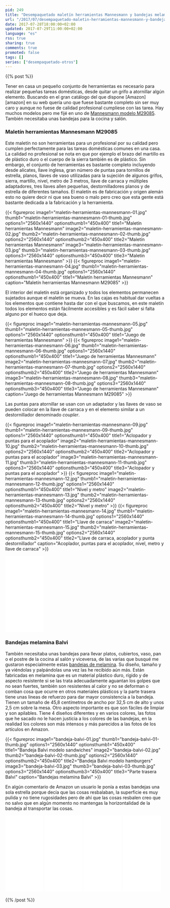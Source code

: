 ```yaml
---
pid: 249
title: "Desempaquetado maletín herramientas Mannesmann y bandejas melamina Balvi"
url: "/2017/07/desempaquetado-maletin-herramientas-mannesmann-y-bandejas-melamina-balvi/"
date: 2017-07-28T18:00:00+02:00
updated: 2017-07-29T11:00:00+02:00
language: "es"
rss: true
sharing: true
comments: true
promoted: false
tags: []
series: ["desempaquetado-otros"]
---
```


{{% post %}}

Tener en casa un pequeño conjunto de herramientas es necesario para realizar pequeñas tareas domésticas, desde quitar un grifo a atornillar algún elemento. Buscando en el gran catálogo del que dispone [Amazon][amazon] en su web quería uno que fuese bastante completo sin ser muy caro y aunque no fuese de calidad profesional cumpliese con las tarea. Hay muchos modelos pero me fijé en uno de [Mannesmann modelo M29085](https://amzn.to/2w6YVem). También necesitaba unas bandejas para la cocina y salón.

### Maletín herramientas Mannesmann M29085

Este maletín no son herramientas para un profesional por su calidad pero cumplen perfectamente para las tareas domésticas comunes en una casa. La calidad no profesional se nota en que por ejemplo el brazo del martillo es de plástico duro o el cuerpo de la sierra también es de plástico. Sin embargo, el conjunto de herramientas es bastante completo incluyendo desde alicates, llave inglesa, gran número de puntas para tornillos de estrella, planos, llaves de vaso utilizadas para la sujeción de algunos grifos, sierra, martillo, nivel, metro de 3 metros, llave de carraca y múltiples adaptadores, tres llaves allen pequeñas, destornilladores planos y de estrella de diferentes tamaños. El maletín es de fabricación y origen alemán esto no quiere decir ni que sea bueno o malo pero creo que esta gente está bastante dedicada a la fabricación y la herramienta.

{{< figureproc
    image1="maletin-herramientas-mannesmann-01.jpg" thumb1="maletin-herramientas-mannesmann-01-thumb.jpg" options1="2560x1440" optionsthumb1="450x400" title1="Maletín herramientas Mannesmann"
    image2="maletin-herramientas-mannesmann-02.jpg" thumb2="maletin-herramientas-mannesmann-02-thumb.jpg" options2="2560x1440" optionsthumb2="450x400" title2="Maletín herramientas Mannesmann"
    image3="maletin-herramientas-mannesmann-03.jpg" thumb3="maletin-herramientas-mannesmann-03-thumb.jpg" options3="2560x1440" optionsthumb3="450x400" title3="Maletin herramientas Mannesmann" >}}
{{< figureproc
    image1="maletin-herramientas-mannesmann-04.jpg" thumb1="maletin-herramientas-mannesmann-04-thumb.jpg" options1="2560x1440" optionsthumb1="450x400" title1="Maletín herramientas Mannesmann"
    caption="Maletín herramientas Mannesmann M29085" >}}

El interior del maletín está organizado y todos los elementos permanecen sujetados aunque el maletín se mueva. En las cajas es habitual dar vueltas a los elementos que contiene hasta dar con el que buscamos, en este maletín todos los elementos están fácilmente accesibles y es fácil saber si falta alguno por el hueco que deja.

{{< figureproc
    image1="maletin-herramientas-mannesmann-05.jpg" thumb1="maletin-herramientas-mannesmann-05-thumb.jpg" options1="2560x1440" optionsthumb1="450x400" title1="Juego de herramientas Mannesmann" >}}
{{< figureproc
    image1="maletin-herramientas-mannesmann-06.jpg" thumb1="maletin-herramientas-mannesmann-06-thumb.jpg" options1="2560x1440" optionsthumb1="450x400" title1="Juego de herramientas Mannesmann"
    image2="maletin-herramientas-mannesmann-07.jpg" thumb2="maletin-herramientas-mannesmann-07-thumb.jpg" options2="2560x1440" optionsthumb2="450x400" title2="Juego de herramientas Mannesmann"
    image3="maletin-herramientas-mannesmann-08.jpg" thumb3="maletin-herramientas-mannesmann-08-thumb.jpg" options3="2560x1440" optionsthumb3="450x400" title3="Juego de herramientas Mannesmann"
    caption="Juego de  herramientas Mannesmann M29085" >}}

Las puntas para atornillar se usan con un adaptador y las llaves de vaso se pueden colocar en la llave de carraca y en el elemento similar a un destornillador denominado _coupler_.

{{< figureproc
    image1="maletin-herramientas-mannesmann-09.jpg" thumb1="maletin-herramientas-mannesmann-09-thumb.jpg" options1="2560x1440" optionsthumb1="450x400" title1="Aclopador y puntas para el acoplador"
    image2="maletin-herramientas-mannesmann-10.jpg" thumb2="maletin-herramientas-mannesmann-10-thumb.jpg" options2="2560x1440" optionsthumb2="450x400" title2="Aclopador y puntas para el acoplador"
    image3="maletin-herramientas-mannesmann-11.jpg" thumb3="maletin-herramientas-mannesmann-11-thumb.jpg" options3="2560x1440" optionsthumb3="450x400" title3="Aclopador y puntas para el acoplador" >}}
{{< figureproc
    image1="maletin-herramientas-mannesmann-12.jpg" thumb1="maletin-herramientas-mannesmann-12-thumb.jpg" options1="2560x1440" optionsthumb1="450x400" title1="Nivel y metro"
    image2="maletin-herramientas-mannesmann-13.jpg" thumb2="maletin-herramientas-mannesmann-13-thumb.jpg" options2="2560x1440" optionsthumb2="450x400" title2="Nivel y metro" >}}
{{< figureproc
    image1="maletin-herramientas-mannesmann-14.jpg" thumb1="maletin-herramientas-mannesmann-14-thumb.jpg" options1="2560x1440" optionsthumb1="450x400" title1="Llave de carraca"
    image2="maletin-herramientas-mannesmann-15.jpg" thumb2="maletin-herramientas-mannesmann-15-thumb.jpg" options2="2560x1440" optionsthumb2="450x400" title2="Llave de carraca, acoplador y punta destornillador"
    caption="Acoplador, puntas para el acoplador, nivel, metro y llave de carraca" >}}

<div class="media-amazon">
    <iframe style="width:120px;height:240px;" marginwidth="0" marginheight="0" scrolling="no" frameborder="0" src="//rcm-eu.amazon-adsystem.com/e/cm?lt1=_blank&bc1=000000&IS2=1&bg1=FFFFFF&fc1=000000&lc1=0000FF&t=blobit-21&o=30&p=8&l=as4&m=amazon&f=ifr&ref=as_ss_li_til&asins=B0051E16LW&linkId=5aae4dd4d341b91eae824bc8ba069fd2"></iframe>
</div>

### Bandejas melamina Balvi

También necesitaba unas bandejas para llevar platos, cubiertos, vaso, pan o el postre de la cocina al salón y viceversa, de las varias que busqué me gustaron especialmente estas [bandejas de melamina](https://amzn.to/2vestKF). Su diseño, tamaño y ya viéndolas y palpándolas una vez las he recibido aún más. Están fabricadas en melamina que es un material plástico duro, rígido y de aspecto resistente si se las trata adecuadamente aguantan los golpes que no sean fuertes, también son resistentes al calor y no se deforman o comban cosa que ocurre en otros materiales plásticos y la parte trasera tiene unas lineas de refuerzo para dar mayor consistencia a la bandeja. Tienen un tamaño de 45,8 centímetros de ancho por 32,5 cm de alto y unos 2,5 cm sobre la mesa. Otro aspecto importante es que son fáciles de limpiar y son apilables. Tiene 4 diseños diferentes y en varios colores, las fotos que he sacado no le hacen justicia a los colores de las bandejas, en la realidad los colores son más intensos y más parecidos a las fotos de los artículos en Amazon.

{{< figureproc
    image1="bandeja-balvi-01.jpg" thumb1="bandeja-balvi-01-thumb.jpg" options1="2560x1440" optionsthumb1="450x400" title1="Bandeja Balvi modelo sandwiches"
    image2="bandeja-balvi-02.jpg" thumb2="bandeja-balvi-02-thumb.jpg" options2="2560x1440" optionsthumb2="450x400" title2="Bandeja Balvi modelo hamburgers"
    image3="bandeja-balvi-03.jpg" thumb3="bandeja-balvi-03-thumb.jpg" options3="2560x1440" optionsthumb3="450x400" title3="Parte trasera Balvi"
    caption="Bandejas melamina Balvi" >}}

En algún comentario de Amazon un usuario le ponía a estas bandejas una sola estrella porque decía que las cosas resbalaban, la superficie es muy pulida y no tiene rugosidades pero de ahí que las cosas resbalen creo que no salvo que en algún momento no mantengas la horizontalidad de la bandeja al transportar las cosas.

<div class="media-amazon">
    <iframe style="width:120px;height:240px;" marginwidth="0" marginheight="0" scrolling="no" frameborder="0" src="//rcm-eu.amazon-adsystem.com/e/cm?lt1=_blank&bc1=000000&IS2=1&bg1=FFFFFF&fc1=000000&lc1=0000FF&t=blobit-21&o=30&p=8&l=as4&m=amazon&f=ifr&ref=as_ss_li_til&asins=B00SYWANB2&linkId=4afc8997f60c2f79ebd49a4ab268f301"></iframe>
    <iframe style="width:120px;height:240px;" marginwidth="0" marginheight="0" scrolling="no" frameborder="0" src="//rcm-eu.amazon-adsystem.com/e/cm?lt1=_blank&bc1=000000&IS2=1&bg1=FFFFFF&fc1=000000&lc1=0000FF&t=blobit-21&o=30&p=8&l=as4&m=amazon&f=ifr&ref=as_ss_li_til&asins=B00SYWAJSE&linkId=08548a86ec994f108ffa1108ec5632c9"></iframe>
    <iframe style="width:120px;height:240px;" marginwidth="0" marginheight="0" scrolling="no" frameborder="0" src="//rcm-eu.amazon-adsystem.com/e/cm?lt1=_blank&bc1=000000&IS2=1&bg1=FFFFFF&fc1=000000&lc1=0000FF&t=blobit-21&o=30&p=8&l=as4&m=amazon&f=ifr&ref=as_ss_li_til&asins=B00SYWALPA&linkId=e820bb92593490fa7f9642552fbcf71c"></iframe>
    <iframe style="width:120px;height:240px;" marginwidth="0" marginheight="0" scrolling="no" frameborder="0" src="//rcm-eu.amazon-adsystem.com/e/cm?lt1=_blank&bc1=000000&IS2=1&bg1=FFFFFF&fc1=000000&lc1=0000FF&t=blobit-21&o=30&p=8&l=as4&m=amazon&f=ifr&ref=as_ss_li_til&asins=B00SYWAP6K&linkId=37d23db1081013fa14e81ec2eaa16b20"></iframe>
</div>

{{% /post %}}
